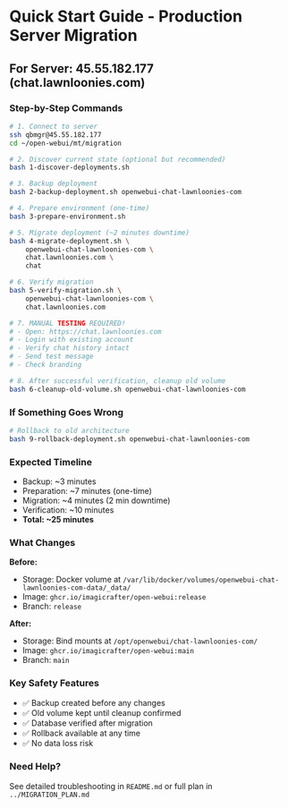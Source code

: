 # Quick Start Guide - Production Server Migration

## For Server: 45.55.182.177 (chat.lawnloonies.com)

### Step-by-Step Commands

```bash
# 1. Connect to server
ssh qbmgr@45.55.182.177
cd ~/open-webui/mt/migration

# 2. Discover current state (optional but recommended)
bash 1-discover-deployments.sh

# 3. Backup deployment
bash 2-backup-deployment.sh openwebui-chat-lawnloonies-com

# 4. Prepare environment (one-time)
bash 3-prepare-environment.sh

# 5. Migrate deployment (~2 minutes downtime)
bash 4-migrate-deployment.sh \
    openwebui-chat-lawnloonies-com \
    chat.lawnloonies.com \
    chat

# 6. Verify migration
bash 5-verify-migration.sh \
    openwebui-chat-lawnloonies-com \
    chat.lawnloonies.com

# 7. MANUAL TESTING REQUIRED!
# - Open: https://chat.lawnloonies.com
# - Login with existing account
# - Verify chat history intact
# - Send test message
# - Check branding

# 8. After successful verification, cleanup old volume
bash 6-cleanup-old-volume.sh openwebui-chat-lawnloonies-com
```

### If Something Goes Wrong

```bash
# Rollback to old architecture
bash 9-rollback-deployment.sh openwebui-chat-lawnloonies-com
```

### Expected Timeline

- Backup: ~3 minutes
- Preparation: ~7 minutes (one-time)
- Migration: ~4 minutes (2 min downtime)
- Verification: ~10 minutes
- **Total: ~25 minutes**

### What Changes

**Before:**
- Storage: Docker volume at `/var/lib/docker/volumes/openwebui-chat-lawnloonies-com-data/_data/`
- Image: `ghcr.io/imagicrafter/open-webui:release`
- Branch: `release`

**After:**
- Storage: Bind mounts at `/opt/openwebui/chat-lawnloonies-com/`
- Image: `ghcr.io/imagicrafter/open-webui:main`
- Branch: `main`

### Key Safety Features

- ✅ Backup created before any changes
- ✅ Old volume kept until cleanup confirmed
- ✅ Database verified after migration
- ✅ Rollback available at any time
- ✅ No data loss risk

### Need Help?

See detailed troubleshooting in `README.md` or full plan in `../MIGRATION_PLAN.md`

